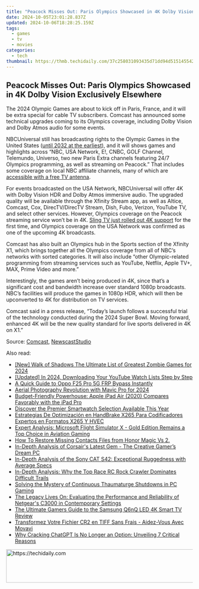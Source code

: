 ```yaml
---
title: "Peacock Misses Out: Paris Olympics Showcased in 4K Dolby Vision Exclusively Elsewhere"
date: 2024-10-05T23:01:28.837Z
updated: 2024-10-06T18:28:25.159Z
tags:
  - games
  - tv
  - movies
categories:
  - tech
thumbnail: https://thmb.techidaily.com/37c258031093435d71dd94d5151455426579049284afd82c0786b6e3dd815a4b.jpg
---
```


## Peacock Misses Out: Paris Olympics Showcased in 4K Dolby Vision Exclusively Elsewhere

The 2024 Olympic Games are about to kick off in Paris, France, and it will be extra special for cable TV subscribers. Comcast has announced some technical upgrades coming to its Olympics coverage, including Dolby Vision and Dolby Atmos audio for some events.

 NBCUniversal still has broadcasting rights to the Olympic Games in the United States ([until 2032 at the earliest](https://www.nbcsports.com/olympics/news/olympics-nbc-broadcast-rights-2032)), and it will shows games and highlights across “NBC, USA Network, E!, CNBC, GOLF Channel, Telemundo, Universo, two new Paris Extra channels featuring 24/7 Olympics programming, as well as streaming on Peacock.” That includes some coverage on local NBC affiliate channels, many of which are [accessible with a free TV antenna](https://digital-screen-recording.techidaily.com/new-in-2024-armies-united-exploring-the-ultimate-7-strategy-wars/).

 For events broadcasted on the USA Network, NBCUniversal will offer 4K with Dolby Vision HDR and Dolby Atmos immersive audio. The upgraded quality will be available through the Xfinity Stream app, as well as Altice, Comcast, Cox, DirecTV/DirecTV Stream, Dish, Fubo, Verizon, YouTube TV, and select other services. However, Olympics coverage on the Peacock streaming service won’t be in 4K. [Sling TV just rolled out 4K support](https://extra-hints.techidaily.com/2024-approved-5-key-strategies-for-impactful-titles-today/) for the first time, and Olympics coverage on the USA Network was confirmed as one of the upcoming 4K broadcasts.

 Comcast has also built an Olympics hub in the Sports section of the Xfinity X1, which brings together all the Olympics coverage from all of NBC’s networks with sorted categories. It will also include “other Olympic-related programming from streaming services such as YouTube, Netflix, Apple TV+, MAX, Prime Video and more.”

 Interestingly, the games aren’t being produced in 4K, since that’s a significant cost and bandwidth increase over standard 1080p broadcasts. NBC’s facilities will produce the games in 1080p HDR, which will then be upconverted to 4K for distribution on TV services.

 Comcast said in a press release, “Today’s launch follows a successful trial of the technology conducted during the 2024 Super Bowl. Moving forward, enhanced 4K will be the new quality standard for live sports delivered in 4K on X1.”

 Source: [Comcast](https://corporate.comcast.com/press/releases/olympic-games-viewing-experience-xfinity-customers), [NewscastStudio](https://www.newscaststudio.com/2024/07/11/nbc-expands-4k-hdr-olympics-coverage-for-paris-2024/)

<ins class="adsbygoogle"
     style="display:block"
     data-ad-format="autorelaxed"
     data-ad-client="ca-pub-7571918770474297"
     data-ad-slot="1223367746"></ins>

<ins class="adsbygoogle"
     style="display:block"
     data-ad-client="ca-pub-7571918770474297"
     data-ad-slot="8358498916"
     data-ad-format="auto"
     data-full-width-responsive="true"></ins>

<span class="atpl-alsoreadstyle">Also read:</span>
<div><ul>
<li><a href="https://screen-mirroring-recording.techidaily.com/new-walk-of-shadows-the-ultimate-list-of-greatest-zombie-games-for-2024/"><u>[New] Walk of Shadows The Ultimate List of Greatest Zombie Games for 2024</u></a></li>
<li><a href="https://facebook-record-videos.techidaily.com/updated-in-2024-downloading-your-youtube-watch-lists-step-by-step/"><u>[Updated] In 2024, Downloading Your YouTube Watch Lists Step by Step</u></a></li>
<li><a href="https://android-frp.techidaily.com/a-quick-guide-to-oppo-f25-pro-5g-frp-bypass-instantly-by-drfone-android/"><u>A Quick Guide to Oppo F25 Pro 5G FRP Bypass Instantly</u></a></li>
<li><a href="https://extra-information.techidaily.com/aerial-photography-revolution-with-mavic-pro-for-2024/"><u>Aerial Photography Revolution with Mavic Pro for 2024</u></a></li>
<li><a href="https://buynow-help.techidaily.com/budget-friendly-powerhouse-apple-ipad-air-2020-compares-favorably-with-the-ipad-pro/"><u>Budget-Friendly Powerhouse: Apple iPad Air (2020) Compares Favorably with the iPad Pro</u></a></li>
<li><a href="https://buynow-help.techidaily.com/discover-the-premier-smartwatch-selection-available-this-year/"><u>Discover the Premier Smartwatch Selection Available This Year</u></a></li>
<li><a href="https://solve-latest.techidaily.com/estrategias-de-optimizacion-en-handbrake-x265-para-codificadores-expertos-en-formatos-x265-y-hvec/"><u>Estrategias De Optimización en HandBrake X265 Para Codificadores Expertos en Formatos X265 Y HVEC</u></a></li>
<li><a href="https://buynow-help.techidaily.com/expert-analysis-microsoft-flight-simulator-x-gold-edition-remains-a-top-choice-in-aviation-gaming/"><u>Expert Analysis: Microsoft Flight Simulator X - Gold Edition Remains a Top Choice in Aviation Gaming</u></a></li>
<li><a href="https://blog-min.techidaily.com/how-to-restore-missing-contacts-files-from-honor-magic-vs-2-by-fonelab-android-recover-contacts/"><u>How To Restore Missing Contacts Files from Honor Magic Vs 2.</u></a></li>
<li><a href="https://buynow-help.techidaily.com/in-depth-analysis-of-corsairs-latest-gem-the-creative-gamers-dream-pc/"><u>In-Depth Analysis of Corsair's Latest Gem - The Creative Gamer’s Dream PC</u></a></li>
<li><a href="https://buynow-help.techidaily.com/in-depth-analysis-of-the-sony-cat-s42-exceptional-ruggedness-with-average-specs/"><u>In-Depth Analysis of the Sony CAT S42: Exceptional Ruggedness with Average Specs</u></a></li>
<li><a href="https://buynow-help.techidaily.com/in-depth-analysis-why-the-top-race-rc-rock-crawler-dominates-difficult-trails/"><u>In-Depth Analysis: Why the Top Race RC Rock Crawler Dominates Difficult Trails</u></a></li>
<li><a href="https://win-blog.techidaily.com/solving-the-mystery-of-continuous-thaumaturge-shutdowns-in-pc-gaming/"><u>Solving the Mystery of Continuous Thaumaturge Shutdowns in PC Gaming</u></a></li>
<li><a href="https://buynow-help.techidaily.com/the-legacy-lives-on-evaluating-the-performance-and-reliability-of-netgears-c3000-in-contemporary-settings/"><u>The Legacy Lives On: Evaluating the Performance and Reliability of Netgear's C3000 in Contemporary Settings</u></a></li>
<li><a href="https://buynow-help.techidaily.com/the-ultimate-gamers-guide-to-the-samsung-q6nq-led-4k-smart-tv-review/"><u>The Ultimate Gamers Guide to the Samsung Q6nQ LED 4K Smart TV Review</u></a></li>
<li><a href="https://win-online.techidaily.com/transformez-votre-fichier-cr2-en-tiff-sans-frais-aidez-vous-avec-movavi/"><u>Transformez Votre Fichier CR2 en TIFF Sans Frais - Aidez-Vous Avec Movavi</u></a></li>
<li><a href="https://tech-haven.techidaily.com/why-cracking-chatgpt-is-no-longer-an-option-unveiling-7-critical-reasons/"><u>Why Cracking ChatGPT Is No Longer an Option: Unveiling 7 Critical Reasons</u></a></li>
</ul></div>

<!-- affiliate ads begin -->
<a href="https://ephamedtechinc.pxf.io/c/5597632/2136613/26400" target="_top" id="2136613">
  <img src="//a.impactradius-go.com/display-ad/26400-2136613" border="0" alt="https://techidaily.com" width="728" height="90"/>
</a>
<img height="0" width="0" src="https://ephamedtechinc.pxf.io/i/5597632/2136613/26400" style="position:absolute;visibility:hidden;" border="0" />
<!-- affiliate ads end -->

